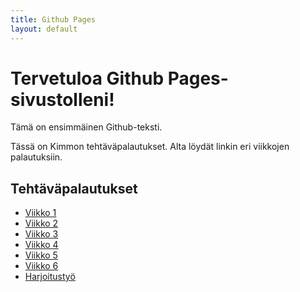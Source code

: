 ```yaml
---
title: Github Pages
layout: default
---
```


# Tervetuloa Github Pages-sivustolleni!

Tämä on ensimmäinen Github-teksti.

Tässä on Kimmon tehtäväpalautukset. Alta löydät linkin eri viikkojen palautuksiin.

## Tehtäväpalautukset

- [Viikko 1](viikko1/index.html)
- [Viikko 2](viikko2/index.md)
- [Viikko 3](viikko3)
- [Viikko 4](viikko4)
- [Viikko 5](viikko5)
- [Viikko 6](viikko6)
- [Harjoitustyö](harjoitustyo)